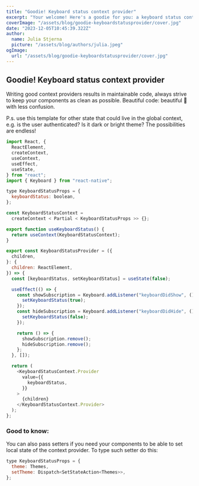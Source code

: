 ```yaml
---
title: "Goodie! Keyboard status context provider"
excerpt: "Your welcome! Here's a goodie for you: a keyboard status context provider for React Native, of course using typescript. At the end: all you need is a hook!"
coverImage: "/assets/blog/goodie-keyboardstatusprovider/cover.jpg"
date: "2023-12-05T10:45:39.322Z"
author:
  name: Julia Stjerna
  picture: "/assets/blog/authors/julia.jpeg"
ogImage:
  url: "/assets/blog/goodie-keyboardstatusprovider/cover.jpg"
---
```


## Goodie! Keyboard status context provider

Writing good context providers results in maintainable code, always strive to keep your components as clean as possible. Beautiful code: beautiful 🧠 with less confusion.

P.s. use this template for other state that could live in the global context, e.g. is the user authenticated? Is it dark or bright theme? The possibilities are endless!

```javascript
import React, {
  ReactElement,
  createContext,
  useContext,
  useEffect,
  useState,
} from "react";
import { Keyboard } from "react-native";

type KeyboardStatusProps = {
  keyboardStatus: boolean,
};

const KeyboardStatusContext =
  createContext < Partial < KeyboardStatusProps >> {};

export function useKeyboardStatus() {
  return useContext(KeyboardStatusContext);
}

export const KeyboardStatusProvider = ({
  children,
}: {
  children: ReactElement,
}) => {
  const [keyboardStatus, setKeyboardStatus] = useState(false);

  useEffect(() => {
    const showSubscription = Keyboard.addListener("keyboardDidShow", () => {
      setKeyboardStatus(true);
    });
    const hideSubscription = Keyboard.addListener("keyboardDidHide", () => {
      setKeyboardStatus(false);
    });

    return () => {
      showSubscription.remove();
      hideSubscription.remove();
    };
  }, []);

  return (
    <KeyboardStatusContext.Provider
      value={{
        keyboardStatus,
      }}
    >
      {children}
    </KeyboardStatusContext.Provider>
  );
};
```

### Good to know:

You can also pass setters if you need your components to be able to set local state of the context provider. To type such setter do this:

```javascript
type KeyboardStatusProps = {
  theme: Themes,
  setTheme: Dispatch<SetStateAction<Themes>>,
};
```
